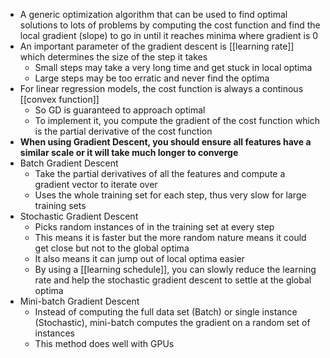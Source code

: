 - A generic optimization algorithm that can be used to find optimal solutions to lots of problems by computing the cost function and find the local gradient (slope) to go in until it reaches minima where gradient is 0
- An important parameter of the gradient descent is [[learning rate]] which determines the size of the step it takes
    - Small steps may take a very long time and get stuck in local optima
    - Large steps may be too erratic and never find the optima 
- For linear regression models, the cost function is always a continous [[convex function]]
    - So GD is guaranteed to approach optimal
    - To implement it, you compute the gradient of the cost function which is the partial derivative of the cost function
- **When using Gradient Descent, you should ensure all features have a similar scale or it will take much longer to converge**
- Batch Gradient Descent
    - Take the partial derivatives of all the features and compute a gradient vector to iterate over
    - Uses the whole training set for each step, thus very slow for large training sets
- Stochastic Gradient Descent
    - Picks random instances of in the training set at every step
    - This means it is faster but the more random nature means it could get close but not to the global optima 
    - It also means it can jump out of local optima easier
    - By using a [[learning schedule]], you can slowly reduce the learning rate and help the stochastic gradient descent to settle at the global optima
- Mini-batch Gradient Descent
    - Instead of computing the full data set (Batch) or single instance (Stochastic), mini-batch computes the gradient on a random set of instances
    - This method does well with GPUs
